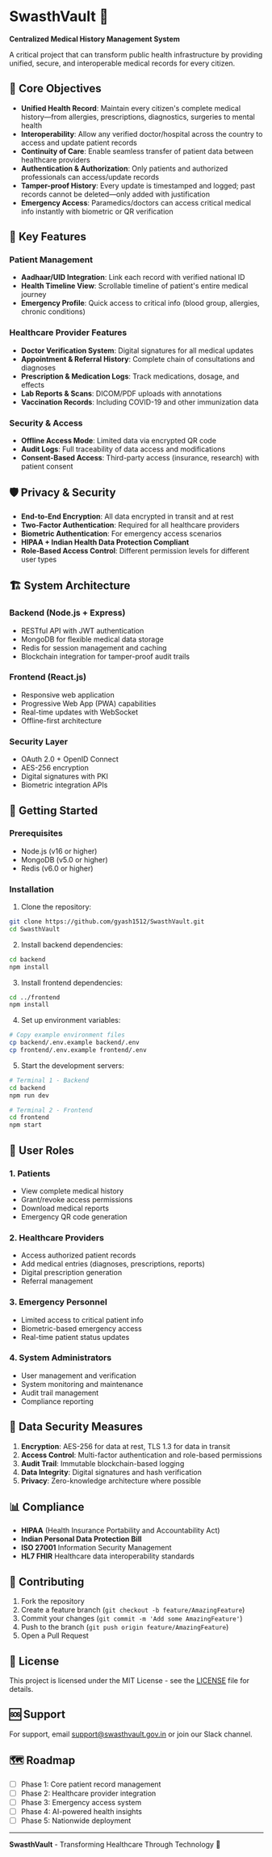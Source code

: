 # SwasthVault 🏥
**Centralized Medical History Management System**

A critical project that can transform public health infrastructure by providing unified, secure, and interoperable medical records for every citizen.

## 🔑 Core Objectives

- **Unified Health Record**: Maintain every citizen's complete medical history—from allergies, prescriptions, diagnostics, surgeries to mental health
- **Interoperability**: Allow any verified doctor/hospital across the country to access and update patient records
- **Continuity of Care**: Enable seamless transfer of patient data between healthcare providers
- **Authentication & Authorization**: Only patients and authorized professionals can access/update records
- **Tamper-proof History**: Every update is timestamped and logged; past records cannot be deleted—only added with justification
- **Emergency Access**: Paramedics/doctors can access critical medical info instantly with biometric or QR verification

## 🧩 Key Features

### Patient Management
- **Aadhaar/UID Integration**: Link each record with verified national ID
- **Health Timeline View**: Scrollable timeline of patient's entire medical journey
- **Emergency Profile**: Quick access to critical info (blood group, allergies, chronic conditions)

### Healthcare Provider Features
- **Doctor Verification System**: Digital signatures for all medical updates
- **Appointment & Referral History**: Complete chain of consultations and diagnoses
- **Prescription & Medication Logs**: Track medications, dosage, and effects
- **Lab Reports & Scans**: DICOM/PDF uploads with annotations
- **Vaccination Records**: Including COVID-19 and other immunization data

### Security & Access
- **Offline Access Mode**: Limited data via encrypted QR code
- **Audit Logs**: Full traceability of data access and modifications
- **Consent-Based Access**: Third-party access (insurance, research) with patient consent

## 🛡️ Privacy & Security

- **End-to-End Encryption**: All data encrypted in transit and at rest
- **Two-Factor Authentication**: Required for all healthcare providers
- **Biometric Authentication**: For emergency access scenarios
- **HIPAA + Indian Health Data Protection Compliant**
- **Role-Based Access Control**: Different permission levels for different user types

## 🏗️ System Architecture

### Backend (Node.js + Express)
- RESTful API with JWT authentication
- MongoDB for flexible medical data storage
- Redis for session management and caching
- Blockchain integration for tamper-proof audit trails

### Frontend (React.js)
- Responsive web application
- Progressive Web App (PWA) capabilities
- Real-time updates with WebSocket
- Offline-first architecture

### Security Layer
- OAuth 2.0 + OpenID Connect
- AES-256 encryption
- Digital signatures with PKI
- Biometric integration APIs

## 🚀 Getting Started

### Prerequisites
- Node.js (v16 or higher)
- MongoDB (v5.0 or higher)
- Redis (v6.0 or higher)

### Installation

1. Clone the repository:
```bash
git clone https://github.com/gyash1512/SwasthVault.git
cd SwasthVault
```

2. Install backend dependencies:
```bash
cd backend
npm install
```

3. Install frontend dependencies:
```bash
cd ../frontend
npm install
```

4. Set up environment variables:
```bash
# Copy example environment files
cp backend/.env.example backend/.env
cp frontend/.env.example frontend/.env
```

5. Start the development servers:
```bash
# Terminal 1 - Backend
cd backend
npm run dev

# Terminal 2 - Frontend
cd frontend
npm start
```

## 📱 User Roles

### 1. Patients
- View complete medical history
- Grant/revoke access permissions
- Download medical reports
- Emergency QR code generation

### 2. Healthcare Providers
- Access authorized patient records
- Add medical entries (diagnoses, prescriptions, reports)
- Digital prescription generation
- Referral management

### 3. Emergency Personnel
- Limited access to critical patient info
- Biometric-based emergency access
- Real-time patient status updates

### 4. System Administrators
- User management and verification
- System monitoring and maintenance
- Audit trail management
- Compliance reporting

## 🔐 Data Security Measures

1. **Encryption**: AES-256 for data at rest, TLS 1.3 for data in transit
2. **Access Control**: Multi-factor authentication and role-based permissions
3. **Audit Trail**: Immutable blockchain-based logging
4. **Data Integrity**: Digital signatures and hash verification
5. **Privacy**: Zero-knowledge architecture where possible

## 📊 Compliance

- **HIPAA** (Health Insurance Portability and Accountability Act)
- **Indian Personal Data Protection Bill**
- **ISO 27001** Information Security Management
- **HL7 FHIR** Healthcare data interoperability standards

## 🤝 Contributing

1. Fork the repository
2. Create a feature branch (`git checkout -b feature/AmazingFeature`)
3. Commit your changes (`git commit -m 'Add some AmazingFeature'`)
4. Push to the branch (`git push origin feature/AmazingFeature`)
5. Open a Pull Request

## 📄 License

This project is licensed under the MIT License - see the [LICENSE](LICENSE) file for details.

## 🆘 Support

For support, email support@swasthvault.gov.in or join our Slack channel.

## 🗺️ Roadmap

- [ ] Phase 1: Core patient record management
- [ ] Phase 2: Healthcare provider integration
- [ ] Phase 3: Emergency access system
- [ ] Phase 4: AI-powered health insights
- [ ] Phase 5: Nationwide deployment

---

**SwasthVault** - Transforming Healthcare Through Technology 🚀
